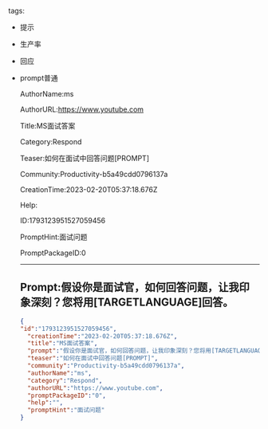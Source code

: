   tags: 
- 提示
- 生产率
- 回应
- prompt普通

  AuthorName:ms

  AuthorURL:https://www.youtube.com

  Title:MS面试答案

  Category:Respond

  Teaser:如何在面试中回答问题[PROMPT]

  Community:Productivity-b5a49cdd0796137a

  CreationTime:2023-02-20T05:37:18.676Z

  Help:

  ID:1793123951527059456

  PromptHint:面试问题

  PromptPackageID:0

  ---

  ## Prompt:假设你是面试官，如何回答问题，让我印象深刻？您将用[TARGETLANGUAGE]回答。

  ```json
  {
  "id":"1793123951527059456",
    "creationTime":"2023-02-20T05:37:18.676Z",
    "title":"MS面试答案",
    "prompt":"假设你是面试官，如何回答问题，让我印象深刻？您将用[TARGETLANGUAGE]回答。",
    "teaser":"如何在面试中回答问题[PROMPT]",
    "community":"Productivity-b5a49cdd0796137a",
    "authorName":"ms",
    "category":"Respond",
    "authorURL":"https://www.youtube.com",
    "promptPackageID":"0",
    "help":"",
    "promptHint":"面试问题"
  }
  ```
